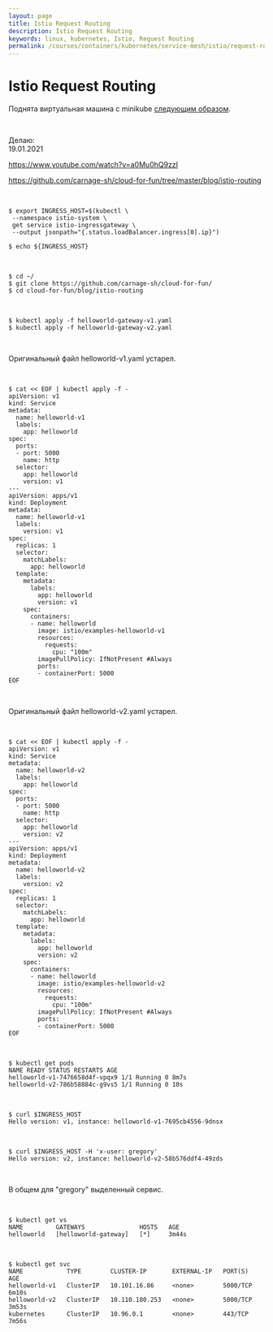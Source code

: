 ```yaml
---
layout: page
title: Istio Request Routing
description: Istio Request Routing
keywords: linux, kubernetes, Istio, Request Routing
permalink: /courses/containers/kubernetes/service-mesh/istio/request-routing/
---
```


# Istio Request Routing

Поднята виртуальная машина с minikube <a href="/courses/containers/kubernetes/service-mesh/istio/minikube/setup/">следующим образом</a>.

<br/>

Делаю:  
19.01.2021

https://www.youtube.com/watch?v=a0Mu0hQ9zzI

https://github.com/carnage-sh/cloud-for-fun/tree/master/blog/istio-routing

<br/>

```
$ export INGRESS_HOST=$(kubectl \
 --namespace istio-system \
 get service istio-ingressgateway \
 --output jsonpath="{.status.loadBalancer.ingress[0].ip}")

$ echo ${INGRESS_HOST}
```

<br/>

    $ cd ~/
    $ git clone https://github.com/carnage-sh/cloud-for-fun/
    $ cd cloud-for-fun/blog/istio-routing

<br/>

    $ kubectl apply -f helloworld-gateway-v1.yaml
    $ kubectl apply -f helloworld-gateway-v2.yaml

<br/>

Оригинальный файл helloworld-v1.yaml устарел.

<br/>

```
$ cat << EOF | kubectl apply -f -
apiVersion: v1
kind: Service
metadata:
  name: helloworld-v1
  labels:
    app: helloworld
spec:
  ports:
  - port: 5000
    name: http
  selector:
    app: helloworld
    version: v1
---
apiVersion: apps/v1
kind: Deployment
metadata:
  name: helloworld-v1
  labels:
    version: v1
spec:
  replicas: 1
  selector:
    matchLabels:
      app: helloworld
  template:
    metadata:
      labels:
        app: helloworld
        version: v1
    spec:
      containers:
      - name: helloworld
        image: istio/examples-helloworld-v1
        resources:
          requests:
            cpu: "100m"
        imagePullPolicy: IfNotPresent #Always
        ports:
        - containerPort: 5000
EOF
```

<br/>

Оригинальный файл helloworld-v2.yaml устарел.

<br/>

```
$ cat << EOF | kubectl apply -f -
apiVersion: v1
kind: Service
metadata:
  name: helloworld-v2
  labels:
    app: helloworld
spec:
  ports:
  - port: 5000
    name: http
  selector:
    app: helloworld
    version: v2
---
apiVersion: apps/v1
kind: Deployment
metadata:
  name: helloworld-v2
  labels:
    version: v2
spec:
  replicas: 1
  selector:
    matchLabels:
      app: helloworld
  template:
    metadata:
      labels:
        app: helloworld
        version: v2
    spec:
      containers:
      - name: helloworld
        image: istio/examples-helloworld-v2
        resources:
          requests:
            cpu: "100m"
        imagePullPolicy: IfNotPresent #Always
        ports:
        - containerPort: 5000
EOF
```

<br/>

```
$ kubectl get pods
NAME READY STATUS RESTARTS AGE
helloworld-v1-7476658d4f-vpqx9 1/1 Running 0 8m7s
helloworld-v2-786b58884c-g9vs5 1/1 Running 0 10s

```

<!--

<br/>

    // Или посмотреть EXTERNAL-IP
    $ kubectl get service -n istio-system istio-ingressgateway

-->

<br/>

    $ curl $INGRESS_HOST
    Hello version: v1, instance: helloworld-v1-7695cb4556-9dnsx

<br/>

    $ curl $INGRESS_HOST -H 'x-user: gregory'
    Hello version: v2, instance: helloworld-v2-58b576ddf4-49zds

<br/>

В общем для "gregory" выделенный сервис.

<br/>

    $ kubectl get vs
    NAME         GATEWAYS               HOSTS   AGE
    helloworld   [helloworld-gateway]   [*]     3m44s

<br/>

    $ kubectl get svc
    NAME            TYPE        CLUSTER-IP       EXTERNAL-IP   PORT(S)    AGE
    helloworld-v1   ClusterIP   10.101.16.86     <none>        5000/TCP   6m10s
    helloworld-v2   ClusterIP   10.110.180.253   <none>        5000/TCP   3m53s
    kubernetes      ClusterIP   10.96.0.1        <none>        443/TCP    7m56s
